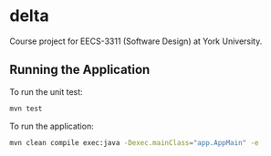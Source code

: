 # delta
Course project for EECS-3311 (Software Design) at York University.

## Running the Application
To run the unit test:

```bash
mvn test
```
To run the application:

```bash
mvn clean compile exec:java -Dexec.mainClass="app.AppMain" -e
```

